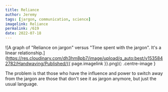 ```yaml
---
title: Reliance
author: Jeremy
tags: [jargon, communication, science]
imagelink: Reliance
permalink: /619
date: 2022-07-18
---
```


![A graph of "Reliance on jargon" versus "Time spent with the jargon". It's a linear relationship.](https://res.cloudinary.com/dh3hm8pb7/image/upload/q_auto:best/v1535842782/Handwaving/Published/{{ page.imagelink }}.png){: .centre-image }

The problem is that those who have the influence and power to switch away from the jargon are those that don't see it as jargon anymore, but just the usual language.
